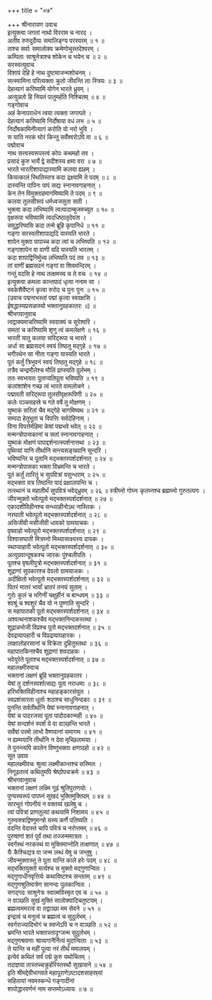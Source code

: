 +++
title = "०७"

+++
श्रीनारायण उवाच  
इत्युक्त्वा जगतां नाथो विरराम च नारद ।  
अतीव रुरुदुर्देव्यः समालिङ्‌ग्य परस्परम् ॥ १ ॥  
ताश्च सर्वाः समालोक्य क्रमेणोचुस्तदेश्वरम् ।  
कम्पिताः साश्रुनेत्राश्च शोकेन च भयेन च ॥ २ ॥  
सरस्वत्युवाच  
विशापं देहि हे नाथ दुष्टमाजन्मशोचनम् ।  
सत्स्वामिना परित्यक्ताः कुतो जीवन्ति ताः स्त्रियः ॥ ३ ॥  
देहत्यागं करिष्यामि योगेन भारते ध्रुवम् ।  
अत्युन्नतो हि नियतं पातुमर्हति निश्चितम् ॥ ४ ॥  
गङ्‌गोवाच  
अहं केनापराधेन त्वया त्यक्ता जगत्पते ।  
देहत्यागं करिष्यामि निर्दोषाया वधं लभ ॥ ५ ॥  
निर्दोषकामिनीत्यागं करोति यो नरो भुवि ।  
स याति नरकं घोरं किन्तु सर्वेश्वरोऽपि वा ॥ ६ ॥  
पद्मोवाच  
नाथ सत्त्वस्वरूपस्त्वं कोपः कथमहो तव ।  
प्रसादं कुरु भार्ये द्वे सदीशस्य क्षमा वरा ॥ ७ ॥  
भारते भारतीशापाद्यास्यामि कलया ह्यहम् ।  
कियत्कालं स्थितिस्तत्र कदा द्रक्ष्यामि ते पदम् ॥ ८ ॥  
दास्यन्ति पापिनः पापं सद्यः स्नानावगाहनात् ।  
केन तेन विमुक्ताहमागमिष्यामि ते पदम् ॥ ९ ॥  
कलया तुलसीरूपं धर्मध्वजसुता सती ।  
भुक्त्वा कदा लभिष्यामि त्वत्पादाम्बुजमच्युत ॥ १० ॥  
वृक्षरूपा भविष्यामि त्वदधिष्ठातृदेवता ।  
समुद्धरिष्यसि कदा तन्मे ब्रूहि कृपानिधे ॥ ११ ॥  
गङ्‌गा सरस्वतीशापाद्यदि यास्यति भारते ।  
शापेन मुक्ता पापाच्च कदा त्वां च लभिष्यति ॥ १२ ॥  
गङ्‌गाशापेन वा वाणी यदि यास्यति भारतम् ।  
कदा शापाद्विनिर्मुच्य लभिष्यति पदं तव ॥ १३ ॥  
तां वाणीं ब्रह्मसदनं गङ्‌गां वा शिवमन्दिरम् ।  
गन्तुं वदसि हे नाथ तत्क्षमस्व च ते वचः ॥ १४ ॥  
इत्युक्त्वा कमला कान्तपादं धृत्वा ननाम सा ।  
स्वकेशैर्वेष्टनं कृत्वा रुरोद च पुनः पुनः ॥ १५ ॥  
(उवाच पद्मनाभस्तां पद्मां कृत्वा स्ववक्षसि ।  
ईषद्धास्यप्रसन्नास्यो भक्तानुग्रहकातरः ॥) ॥  
श्रीभगवानुवाच  
त्वद्वाक्यमाचरिष्यामि स्ववाक्यं च सुरेश्वरि ।  
समतां च करिष्यामि शृणु त्वं कमलेक्षणे ॥ १६ ॥  
भारती यातु कलया सरिद्‌रूपा च भारते ।  
अर्धा सा ब्रह्मसदनं स्वयं तिष्ठतु मद्‌गृहे ॥ १७ ॥  
भगीरथेन सा नीता गङ्‌गा यास्यति भारते ।  
पूतं कर्तुं त्रिभुवनं स्वयं तिष्ठतु मद्‌गृहे ॥ १८ ॥  
तत्रैव चन्द्रमौलेश्च मौलिं प्राप्स्यति दुर्लभम् ।  
ततः स्वभावतः पूताप्यतिपूता भविष्यति ॥ १९ ॥  
कलांशांशेन गच्छ त्वं भारते वामलोचने ।  
पद्मावती सरिद्‌रूपा तुलसीवृक्षरूपिणी ॥ २० ॥  
कलेः पञ्चसहस्रे च गते वर्षे तु मोक्षणम् ।  
युष्माकं सरितां चैव मद्‌गेहे चागमिष्यथ ॥ २१ ॥  
सम्पदा हेतुभूता च विपत्तिः सर्वदेहिनाम् ।  
विना विपत्तेर्महिमा केषां पद्मभवे भवेत् ॥ २२ ॥  
मन्मन्त्रोपासकानां च सतां स्नानावगाहनात् ।  
युष्माकं मोक्षणं पापाद्दर्शनात्स्पर्शनात्तथा ॥ २३ ॥  
पृथिव्यां यानि तीर्थानि सन्त्यसङ्ख्यानि सुन्दरि ।  
भविष्यन्ति च पूतानि मद्भक्तस्पर्शदर्शनात् ॥ २४ ॥  
मन्मन्त्रोपासका भक्ता विभ्रमन्ति च भारते ।  
पूतं कर्तुं तारितुं च सुपवित्रां वसुन्धराम् ॥ २५ ॥  
मद्भक्ता यत्र तिष्ठन्ति पादं प्रक्षालयन्ति च ।  
तत्स्थानं च महातीर्थं सुपवित्रं भवेद्‌ध्रुवम् ॥ २६ ॥
स्त्रीघ्नो गोघ्नः कृतघ्नश्च ब्रह्मघ्नो गुरुतल्पगः ।  
जीवन्मुक्तो भवेत्पूतो मद्भक्तस्पर्शदर्शनात् ॥ २७ ॥  
एकादशीविहीनश्च सन्ध्याहीनोऽथ नास्तिकः ।  
नरघाती भवेत्पूतो मद्भक्तस्पर्शदर्शनात् ॥ २८ ॥  
असिजीवी मसीजीवी धावको ग्रामयाचकः ।  
वृषवाहो भवेत्पूतो मद्भक्तस्पर्शदर्शनात् ॥ २९ ॥  
विश्वासघाती मित्रघ्नो मिथ्यासाक्ष्यस्य दायकः ।  
स्थाप्याहारी भवेत्पूतो मद्भक्तस्पर्शदर्शनात् ॥ ३० ॥  
अत्युग्रवान्दूषकश्च जारकः पुंश्चलीपतिः ।  
पूतश्च वृषलीपुत्रो मद्भक्तस्पर्शदर्शनात् ॥ ३१ ॥  
शूद्राणां सूपकारश्च देवलो ग्रामयाजकः ।  
अदीक्षितो भवेत्पूतो मद्भक्तस्पर्शदर्शनात् ॥ ३२ ॥  
पितरं मातरं भार्यां भ्रातरं तनयं सुताम् ।  
गुरोः कुलं च भगिनीं चक्षुर्हीनं च बान्धवम् ॥ ३३ ॥  
श्वश्रूं च श्वशुरं चैव यो न पुष्णाति सुन्दरि ।  
स महापातकी पूतो मद्भक्तस्पर्शदर्शनात् ॥ ३४ ॥  
अश्वत्थनाशकश्चैव मद्भक्तनिन्दकस्तथा ।  
शूद्रान्नभोजी विप्रश्च पूतो मद्भक्तदर्शनात् ॥ ३५ ॥  
देवद्रव्यापहारी च विप्रद्रव्यापहारकः ।  
लाक्षालोहरसानां च विक्रेता दुहितुस्तथा ॥ ३६ ॥  
महापातकिनश्चैव शूद्राणां शवदाहकः ।  
भवेयुरेते पूताश्च मद्भक्तस्पर्शदर्शनात् ॥ ३७ ॥  
महालक्ष्मीरुवाच  
भक्तानां लक्षणं ब्रूहि भक्तानुग्रहकातर ।  
येषां तु दर्शनस्पर्शात्सद्यः पूता नराधमाः ॥ ३८ ॥  
हरिभक्तिविहीनाश्च महाहङ्‌कारसंयुतः ।  
स्वप्रशंसारता धूर्ताः शठाश्च साधुनिन्दकाः ॥ ३९ ॥  
पुनन्ति सर्वतीर्थानि येषां स्नानावगाहनात् ।  
येषां च पादरजसा पूता पादोदकान्मही ॥ ४० ॥  
येषां सन्दर्शनं स्पर्शं ये वा वाञ्छन्ति भारते ।  
सर्वेषां परमो लाभो वैष्णवानां समागमः ॥ ४१ ॥  
न ह्यम्मयानि तीर्थानि न देवा मृच्छिलामयाः ।  
ते पुनन्त्यपि कालेन विष्णुभक्ताः क्षणादहो ॥ ४२ ॥  
सूत उवाव  
महालक्ष्मीवचः श्रुत्वा लक्ष्मीकान्तश्च सस्मितः ।  
निगूढतत्त्वं कथितुमपि श्रेष्ठोपचक्रमे ॥ ४३ ॥  
श्रीभगवानुवाच  
भक्तानां लक्षणं लक्ष्मि गूढं श्रुतिपुराणयोः ।  
पुण्यस्वरूपं पापघ्नं सुखदं भुक्तिमुक्तिदम् ॥ ४४ ॥  
सारभूतं गोपनीयं न वक्तव्यं खलेषु च ।  
त्वां पवित्रां प्राणतुल्यां कथयामि निशामय ॥ ४५ ॥  
गुरुवक्त्राद्विष्णुमन्त्रो यस्य कर्णे पतिष्यति ।  
वदन्ति वेदास्तं चापि पवित्रं च नरोत्तमम् ॥ ४६ ॥  
पुरुषाणां शतं पूर्वं तथा तज्जन्ममात्रतः ।  
स्वर्गस्थं नरकस्थं वा मुक्तिमाप्नोति तत्क्षणात् ॥ ४७ ॥  
यैः कैश्चिद्यत्र वा जन्म लब्धं येषु च जन्तुषु ।  
जीवन्मुक्तास्तु ते पूता यान्ति काले हरेः पदम् ॥ ४८ ॥  
मद्भक्तियुक्तो मर्त्यश्च स मुक्तो मद्‌गुणान्वितः ।  
मद्‌गुणाधीनवृत्तिर्यः कथाविष्टश्च सन्ततम् ॥ ४९ ॥  
मद्‌गुणश्रुतिमात्रेण सानन्दः पुलकान्वितः ।  
सगद्‌गदः साश्रुनेत्रः स्वात्मविस्मृत एव च ॥ ५० ॥  
न वाञ्छति सुखं मुक्तिं सालोक्यादिचतुष्टयम् ।  
ब्रह्मत्वममरत्वं वा तद्वाञ्छा मम सेवने ॥ ५१ ॥  
इन्द्रत्वं च मनुत्वं च ब्रह्मत्वं च सुदुर्लभम् ।  
स्वर्गराज्यादिभोगं च स्वप्नेऽपि च न वाञ्छति ॥ ५२ ॥  
भ्रमन्ति भारते भक्तास्तादृग्जन्म सुदुर्लभम् ।  
मद्‌गुणश्रवणाः श्राव्यगानैर्नित्यं मुदान्विताः ॥ ५३ ॥  
ते यान्ति च महीं पूत्वा नरं तीर्थं ममालयम् ।  
इत्येवं कथितं सर्वं पद्मे कुरु यथोचितम् ।  
तदाज्ञया तास्तच्चक्रुर्हरिस्तस्थौ सुखासने ॥ ५४ ॥  
इति श्रीमद्देवीभागवते महापूराणेऽष्टादशसाहस्र्यां  
सहितायां नवमस्कन्धे गङ्‌गादीनां  
शापोद्धारवर्णनं नाम सप्तमोऽध्यायः ॥ ७ ॥
